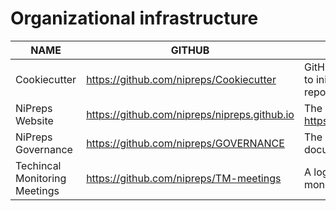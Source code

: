 # Organizational infrastructure

| **NAME** | **GITHUB** | **DESCRIPTION** |
| --- | --- | --- |
| Cookiecutter | https://github.com/nipreps/Cookiecutter | GitHub template project to initiate new repositories |
| NiPreps Website | https://github.com/nipreps/nipreps.github.io | The public website at https://www.nipreps.org |
| NiPreps Governance | https://github.com/nipreps/GOVERNANCE | The official governance documents |
| Techincal Monitoring Meetings | https://github.com/nipreps/TM-meetings | A log of the technical monitoring |
